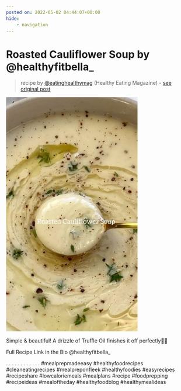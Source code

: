 ```yaml
---
posted on: 2022-05-02 04:44:07+00:00
hide:
    - navigation
---
```


# Roasted Cauliflower Soup by @healthyfitbella_ 

> recipe by [@eatinghealthymag](https://www.instagram.com/eatinghealthymag/) 
(Healthy Eating Magazine) - [see original post](https://instagram.com/p/CdCu0HxDJFG)

![](../img/eatinghealthymag_02-05-2022_0405.png)


Simple & beautiful! A drizzle of Truffle Oil finishes it off perfectly👌🏻

Full Recipe Link in the Bio @healthyfitbella_

.
.
.
.
.
.
.
.
.
.
.
.
\#mealprepmadeeasy \#healthyfoodrecipes \#cleaneatingrecipes \#mealpreponfleek \#healthyfoodies \#easyrecipes \#recipeshare \#lowcaloriemeals \#mealplans \#recipe \#foodprepping \#recipeideas \#mealoftheday \#healthyfoodblog \#healthymealideas 